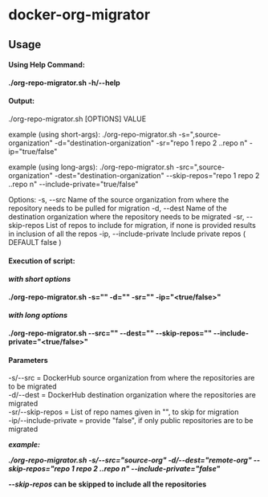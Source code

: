# docker-org-migrator

## Usage

#### Using Help Command:

**./org-repo-migrator.sh -h/--help**

#### Output:

  ./org-repo-migrator.sh [OPTIONS] VALUE

  example (using short-args):
  ./org-repo-migrator.sh -s=",source-organization" -d="destination-organization" -sr="repo 1 repo 2 ..repo n" -ip="true/false"

  example (using long-args):
  ./org-repo-migrator.sh -src=",source-organization" -dest="destination-organization" --skip-repos="repo 1 repo 2 ..repo n" --include-private="true/false"


  Options:
  -s, --src               Name of the source organization from where the repository needs to be pulled for migration
  -d, --dest              Name of the destination organization where the repository needs to be migrated
  -sr, --skip-repos       List of repos to include for migration, if none is provided results in inclusion of all the repos
  -ip, --include-private  Include private repos ( DEFAULT false )

#### Execution of script:

#### *with short options*

**./org-repo-migrator.sh -s="<source-org>" -d="<destination-org>" -sr="<repo names to skip>" -ip="<true/false>"**
  
#### *with long options*  
**./org-repo-migrator.sh --src="<source-org>" --dest="<destination-org>" --skip-repos="<repo names to skip>" --include-private="<true/false>"**
  
#### Parameters
 -s/--src = DockerHub source organization from where the repositories are to be migrated <br />
 -d/--dest = DockerHub destination organization where the repositories are migrated <br />
 -sr/--skip-repos = List of repo names given in "", to skip for migration <br />
 -ip/--include-private = provide "false", if only public repositories are to be migrated <br />
 
 
***example:***

***./org-repo-migrator.sh -s/--src="source-org" -d/--dest="remote-org" --skip-repos="repo 1 repo 2 ..repo n" --include-private="false"***
 
**_--skip-repos_ can be skipped to include all the repositories**

